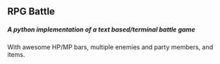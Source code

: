 ## RPG Battle
##### A python implementation of a text based/terminal battle game

With awesome HP/MP bars, multiple enemies and party members, and items.


